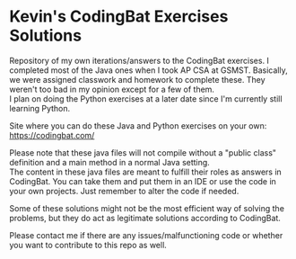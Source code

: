 # Kevin's CodingBat Exercises Solutions
Repository of my own iterations/answers to the CodingBat exercises. I completed most of the Java ones when I took AP CSA at GSMST. Basically, we were assigned classwork and homework to complete these. They weren't too bad in my opinion except for a few of them. </br>
I plan on doing the Python exercises at a later date since I'm currently still learning Python.

Site where you can do these Java and Python exercises on your own: https://codingbat.com/ </br>

Please note that these java files will not compile without a "public class" definition and a main method in a normal Java setting. </br>
The content in these java files are meant to fulfill their roles as answers in CodingBat. You can take them and put them in an IDE or use the code in your own projects. Just remember to alter the code if needed. </br>

Some of these solutions might not be the most efficient way of solving the problems, but they do act as legitimate solutions according to CodingBat.</br>

Please contact me if there are any issues/malfunctioning code or whether you want to contribute to this repo as well.
